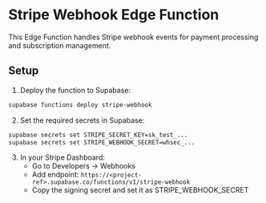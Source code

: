 
# Stripe Webhook Edge Function

This Edge Function handles Stripe webhook events for payment processing and subscription management.

## Setup

1. Deploy the function to Supabase:
```bash
supabase functions deploy stripe-webhook
```

2. Set the required secrets in Supabase:
```bash
supabase secrets set STRIPE_SECRET_KEY=sk_test_...
supabase secrets set STRIPE_WEBHOOK_SECRET=whsec_...
```

3. In your Stripe Dashboard:
   - Go to Developers → Webhooks
   - Add endpoint: `https://<project-ref>.supabase.co/functions/v1/stripe-webhook`
   - Copy the signing secret and set it as STRIPE_WEBHOOK_SECRET